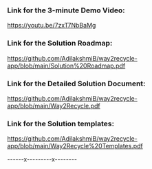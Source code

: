 ### Link for the 3-minute Demo Video:
https://youtu.be/7zxT7NbBaMg

### Link for the Solution Roadmap:
https://github.com/AdilakshmiB/way2recycle-app/blob/main/Solution%20Roadmap.pdf

### Link for the Detailed Solution Document:
https://github.com/AdilakshmiB/way2recycle-app/blob/main/Way2Recycle.pdf

### Link for the Solution templates:
https://github.com/AdilakshmiB/way2recycle-app/blob/main/Way2Recycle%20Templates.pdf

------x---------x--------


